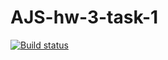 # AJS-hw-3-task-1
[![Build status](https://ci.appveyor.com/api/projects/status/hncjh9a9j5ch80xl?svg=true)](https://ci.appveyor.com/project/ChumakovaAnna/ajs-hw-3-task-1)
